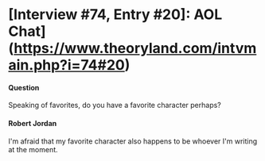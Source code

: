 # [Interview #74, Entry #20]: AOL Chat](https://www.theoryland.com/intvmain.php?i=74#20)

#### Question

Speaking of favorites, do you have a favorite character perhaps?

#### Robert Jordan

I'm afraid that my favorite character also happens to be whoever I'm writing at the moment.

